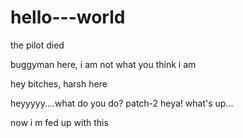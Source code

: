 # hello---world
the pilot died

buggyman here, i am not what you think i am

hey bitches, harsh here

 heyyyyy....what do you do?
 patch-2
heya! what's up...

now i m fed up with this



